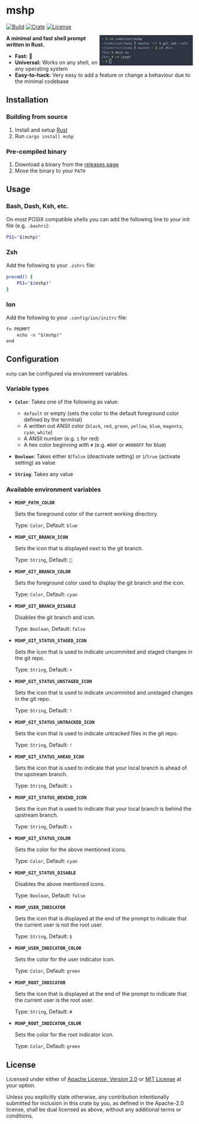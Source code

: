 # mshp

[![Build](https://img.shields.io/github/workflow/status/yuqio/mshp/CI?labelColor=4c566a&color=a3be8c&logo=github)](https://github.com/yuqio/mshp/actions)
[![Crate](https://img.shields.io/crates/v/mshp?labelColor=4c566a&color=81a1c1&logo=rust)](https://crates.io/crates/mshp)
[![License](https://img.shields.io/crates/l/mshp?labelColor=4c566a&color=b48ead)](https://github.com/yuqio/mshp#license)

<img width="50%" align="right" src="screenshot.png" />

**A minimal and fast shell prompt written in Rust.**

- **Fast:** 🚀
- **Universal:** Works on any shell, on any operating system
- **Easy-to-hack:** Very easy to add a feature or change a behaviour due to the minimal codebase

## Installation

### Building from source

1. Install and setup [Rust](https://www.rust-lang.org)
2. Run `cargo install mshp`

### Pre-compiled binary

1. Download a binary from the [releases page](https://github.com/yuqio/mshp/releases)
2. Move the binary to your `PATH`

## Usage

### Bash, Dash, Ksh, etc.

On most POSIX compatible shells you can add the following line to your init file (e.g. `.bashrc`):

```sh
PS1="$(mshp)"
```

### Zsh

Add the following to your `.zshrc` file:

```zsh
precmd() {
    PS1="$(mshp)"
}
```

### Ion

Add the following to your `.config/ion/initrc` file:

```ion
fn PROMPT
    echo -n "$(mshp)"
end
```

## Configuration

`mshp` can be configured via environment variables.

### Variable types

- **`Color`**: Takes one of the following as value:

    - `default` or empty (sets the color to the default foreground color defined by the terminal)
    - A written out ANSII color (`black`, `red`, `green`, `yellow`, `blue`, `magenta`, `cyan`, `white`)
    - A ANSII number (e.g. `1` for red)
    - A hex color beginning with `#` (e.g. `#00F` or `#0000FF` for blue)

- **`Boolean`**: Takes either `0`/`false` (deactivate setting) or `1`/`true` (activate setting) as value

- **`String`**: Takes any value

### Available environment variables

- **`MSHP_PATH_COLOR`**

    Sets the foreground color of the current working directory.

    Type: `Color`, Default: `blue`

- **`MSHP_GIT_BRANCH_ICON`**

    Sets the icon that is displayed next to the git branch.

    Type: `String`, Default: ``

- **`MSHP_GIT_BRANCH_COLOR`**

    Sets the foreground color used to display the git branch and the icon.

    Type: `Color`, Default: `cyan`

- **`MSHP_GIT_BRANCH_DISABLE`**

    Disables the git branch and icon.

    Type: `Boolean`, Default: `false`

- **`MSHP_GIT_STATUS_STAGED_ICON`**

    Sets the icon that is used to indicate uncommited and staged changes in the git repo.

    Type: `String`, Default: `+`

- **`MSHP_GIT_STATUS_UNSTAGED_ICON`**

    Sets the icon that is used to indicate uncommited and unstaged changes in the git repo.

    Type: `String`, Default: `!`

- **`MSHP_GIT_STATUS_UNTRACKED_ICON`**

    Sets the icon that is used to indicate untracked files in the git repo.

    Type: `String`, Default: `!`

- **`MSHP_GIT_STATUS_AHEAD_ICON`**

    Sets the icon that is used to indicate that your local branch is ahead of the upstream branch.

    Type: `String`, Default: `↥`

- **`MSHP_GIT_STATUS_BEHIND_ICON`**

    Sets the icon that is used to indicate that your local branch is behind the upstream branch.

    Type: `String`, Default: `↧`

- **`MSHP_GIT_STATUS_COLOR`**

    Sets the color for the above mentioned icons.

    Type: `Color`, Default: `cyan`

- **`MSHP_GIT_STATUS_DISABLE`**

    Disables the above mentioned icons.

    Type: `Boolean`, Default: `false`

- **`MSHP_USER_INDICATOR`**

    Sets the icon that is displayed at the end of the prompt to indicate that the current user is
    not the root user.

    Type: `String`, Default: `$`

- **`MSHP_USER_INDICATOR_COLOR`**

    Sets the color for the user indicator icon.

    Type: `Color`, Default: `green`

- **`MSHP_ROOT_INDICATOR`**

    Sets the icon that is displayed at the end of the prompt to indicate that the current user is
    the root user.

    Type: `String`, Default: `#`

- **`MSHP_ROOT_INDICATOR_COLOR`**

    Sets the color for the root indicator icon.

    Type: `Color`, Default: `green`

## License

Licensed under either of [Apache License, Version 2.0] or [MIT License] at your
option.

[Apache License, Version 2.0]: https://github.com/yuqio/parg/blob/master/LICENSE-APACHE
[MIT License]: https://github.com/yuqio/parg/blob/master/LICENSE-MIT

Unless you explicitly state otherwise, any contribution intentionally submitted
for inclusion in this crate by you, as defined in the Apache-2.0 license, shall
be dual licensed as above, without any additional terms or conditions.
